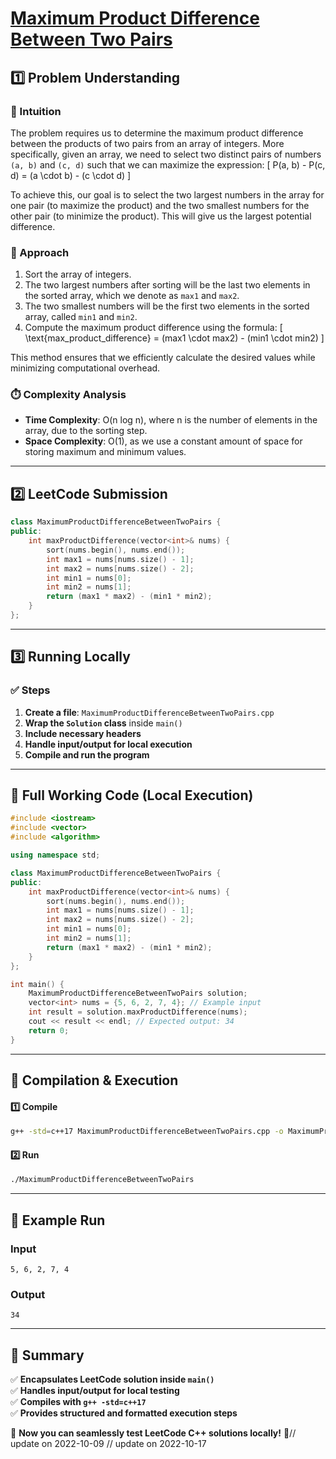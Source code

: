 # **[Maximum Product Difference Between Two Pairs](https://leetcode.com/problems/maximum-product-difference-between-two-pairs/description/)**  

## **1️⃣ Problem Understanding**  
### **📌 Intuition**  
The problem requires us to determine the maximum product difference between the products of two pairs from an array of integers. More specifically, given an array, we need to select two distinct pairs of numbers `(a, b)` and `(c, d)` such that we can maximize the expression:
\[ P(a, b) - P(c, d) = (a \cdot b) - (c \cdot d) \]

To achieve this, our goal is to select the two largest numbers in the array for one pair (to maximize the product) and the two smallest numbers for the other pair (to minimize the product). This will give us the largest potential difference.

### **🚀 Approach**  
1. Sort the array of integers.  
2. The two largest numbers after sorting will be the last two elements in the sorted array, which we denote as `max1` and `max2`.  
3. The two smallest numbers will be the first two elements in the sorted array, called `min1` and `min2`.  
4. Compute the maximum product difference using the formula:
   \[ \text{max\_product\_difference} = (max1 \cdot max2) - (min1 \cdot min2) \]

This method ensures that we efficiently calculate the desired values while minimizing computational overhead.

### **⏱️ Complexity Analysis**  
- **Time Complexity**: O(n log n), where n is the number of elements in the array, due to the sorting step.  
- **Space Complexity**: O(1), as we use a constant amount of space for storing maximum and minimum values.

---  

## **2️⃣ LeetCode Submission**  
```cpp
class MaximumProductDifferenceBetweenTwoPairs {
public:
    int maxProductDifference(vector<int>& nums) {
        sort(nums.begin(), nums.end());
        int max1 = nums[nums.size() - 1];
        int max2 = nums[nums.size() - 2];
        int min1 = nums[0];
        int min2 = nums[1];
        return (max1 * max2) - (min1 * min2);
    }
};
```  

---  

## **3️⃣ Running Locally**  
### **✅ Steps**  
1. **Create a file**: `MaximumProductDifferenceBetweenTwoPairs.cpp`  
2. **Wrap the `Solution` class** inside `main()`  
3. **Include necessary headers**  
4. **Handle input/output for local execution**  
5. **Compile and run the program**  

---  

## **📝 Full Working Code (Local Execution)**  
```cpp
#include <iostream>
#include <vector>
#include <algorithm>

using namespace std;

class MaximumProductDifferenceBetweenTwoPairs {
public:
    int maxProductDifference(vector<int>& nums) {
        sort(nums.begin(), nums.end());
        int max1 = nums[nums.size() - 1];
        int max2 = nums[nums.size() - 2];
        int min1 = nums[0];
        int min2 = nums[1];
        return (max1 * max2) - (min1 * min2);
    }
};

int main() {
    MaximumProductDifferenceBetweenTwoPairs solution;
    vector<int> nums = {5, 6, 2, 7, 4}; // Example input
    int result = solution.maxProductDifference(nums);
    cout << result << endl; // Expected output: 34
    return 0;
}
```  

---  

## **🔧 Compilation & Execution**  
#### **1️⃣ Compile**  
```bash
g++ -std=c++17 MaximumProductDifferenceBetweenTwoPairs.cpp -o MaximumProductDifferenceBetweenTwoPairs
```  

#### **2️⃣ Run**  
```bash
./MaximumProductDifferenceBetweenTwoPairs
```  

---  

## **🎯 Example Run**  
### **Input**  
```
5, 6, 2, 7, 4
```  
### **Output**  
```
34
```  

---  

## **📌 Summary**  
✅ **Encapsulates LeetCode solution inside `main()`**  
✅ **Handles input/output for local testing**  
✅ **Compiles with `g++ -std=c++17`**  
✅ **Provides structured and formatted execution steps**  

🚀 **Now you can seamlessly test LeetCode C++ solutions locally!** 🚀// update on 2022-10-09
// update on 2022-10-17
